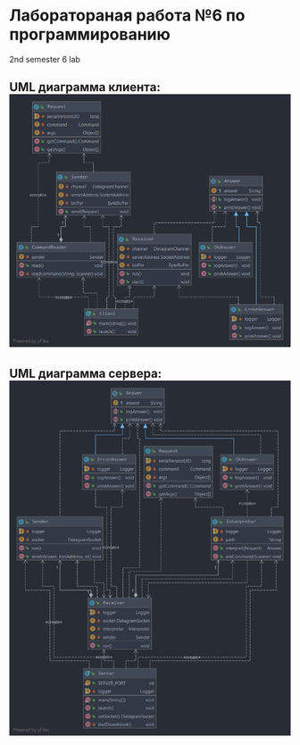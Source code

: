# Лаборатораная работа №6 по программированию
2nd semester 6 lab
## UML диаграмма клиента: ![UML](/uml1.png)
## UML диаграмма сервера: ![UML](/uml2.png)
